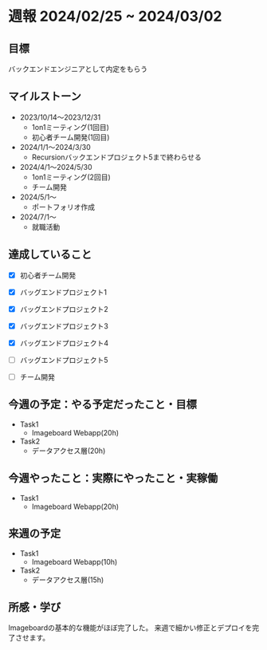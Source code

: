 # 週報 2024/02/25 ~ 2024/03/02

## 目標
バックエンドエンジニアとして内定をもらう

## マイルストーン
- 2023/10/14〜2023/12/31
    - 1on1ミーティング(1回目)
    - 初心者チーム開発(1回目)
- 2024/1/1〜2024/3/30
    - Recursionバックエンドプロジェクト5まで終わらせる
- 2024/4/1〜2024/5/30
    - 1on1ミーティング(2回目)
    - チーム開発
- 2024/5/1〜
    - ポートフォリオ作成
- 2024/7/1〜
    - 就職活動

## 達成していること
- [x] 初心者チーム開発
- [x] バッグエンドプロジェクト1
- [x] バッグエンドプロジェクト2
- [x] バッグエンドプロジェクト3
- [x] バッグエンドプロジェクト4
- [ ] バッグエンドプロジェクト5
- [ ] チーム開発


## 今週の予定：やる予定だったこと・目標
- Task1
  - Imageboard Webapp(20h)
- Task2
  - データアクセス層(20h)
  
## 今週やったこと：実際にやったこと・実稼働
- Task1
  - Imageboard Webapp(20h)
  
## 来週の予定
- Task1
  - Imageboard Webapp(10h)
- Task2
  - データアクセス層(15h)

## 所感・学び
Imageboardの基本的な機能がほぼ完了した。
来週で細かい修正とデプロイを完了させます。